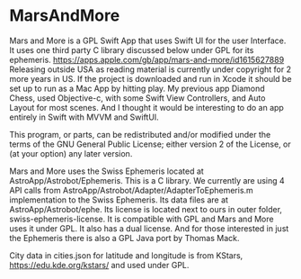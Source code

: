 # MarsAndMore
Mars and More is a GPL Swift App that uses Swift UI for the user Interface. It uses one third party C library discussed below under GPL for its ephemeris. https://apps.apple.com/gb/app/mars-and-more/id1615627889 Releasing outside USA as reading material is currently under copyright for 2 more years in US. If the project is downloaded and run in Xcode it should be set up to run as a Mac App by hitting play. My previous app Diamond Chess, used Objective-c, with some Swift View Controllers, and Auto Layout for most scenes. And I thought it would be interesting to do an app entirely in Swift with MVVM and SwiftUI.

This program, or parts, can be redistributed and/or modified under the terms of the GNU General Public License; either version 2 of the License, or (at your option) any later version.

Mars and More uses the Swiss Ephemeris located at AstroApp/Astrobot/Ephemeris. This is a C library. We currently are using 4 API calls from AstroApp/Astrobot/Adapter/AdapterToEphemeris.m implementation to the Swiss Ephemeris.  Its data files are at AstroApp/Astrobot/ephe. Its license is located next to ours in outer folder, swiss-ephemeris-license. It is compatible with GPL and Mars and More uses it under GPL. It also has a dual license. And for those interested in just the Ephemeris there is also a GPL Java port by Thomas Mack.

City data in cities.json for latitude and longitude is from KStars, https://edu.kde.org/kstars/ and used under GPL. 

